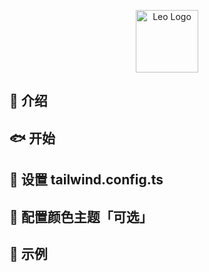<p align="center">
  <a href="https://github.com/LeoSunQi/Leo-design.git">
    <img alt="Leo Logo" width="100" src="https://gitee.com/leosunqi/Leo-design/raw/master/public/leo-logo.svg">
  </a>
</p>

## 🚀 介绍

## 🐟 开始

## 🐍 设置 tailwind.config.ts

## 🎨 配置颜色主题「可选」

## 🎉 示例
